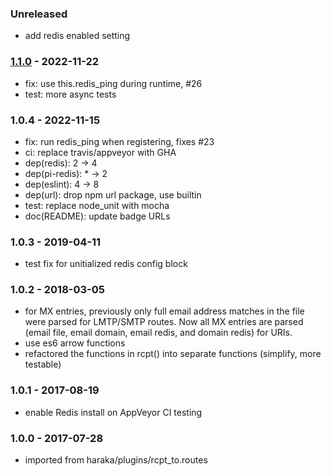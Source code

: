 ### Unreleased

- add redis enabled setting

### [1.1.0] - 2022-11-22

- fix: use this.redis_ping during runtime, #26
- test: more async tests


### 1.0.4 - 2022-11-15

- fix: run redis_ping when registering, fixes #23
- ci: replace travis/appveyor with GHA
- dep(redis): 2 -> 4
- dep(pi-redis): * -> 2
- dep(eslint): 4 -> 8
- dep(url): drop npm url package, use builtin
- test: replace node_unit with mocha
- doc(README): update badge URLs


### 1.0.3 - 2019-04-11

- test fix for unitialized redis config block


### 1.0.2 - 2018-03-05

- for MX entries, previously only full email address matches in the file were parsed for LMTP/SMTP routes. Now all MX entries are parsed (email file, email domain, email redis, and domain redis) for URIs.
- use es6 arrow functions
- refactored the functions in rcpt() into separate functions (simplify, more testable)


### 1.0.1 - 2017-08-19

- enable Redis install on AppVeyor CI testing


### 1.0.0 - 2017-07-28

- imported from haraka/plugins/rcpt_to.routes



[1.0.4]: https://github.com/haraka/haraka-plugin-recipient-routes/releases/tag/1.0.4
[1.1.0]: https://github.com/haraka/haraka-plugin-recipient-routes/releases/tag/1.1.0

